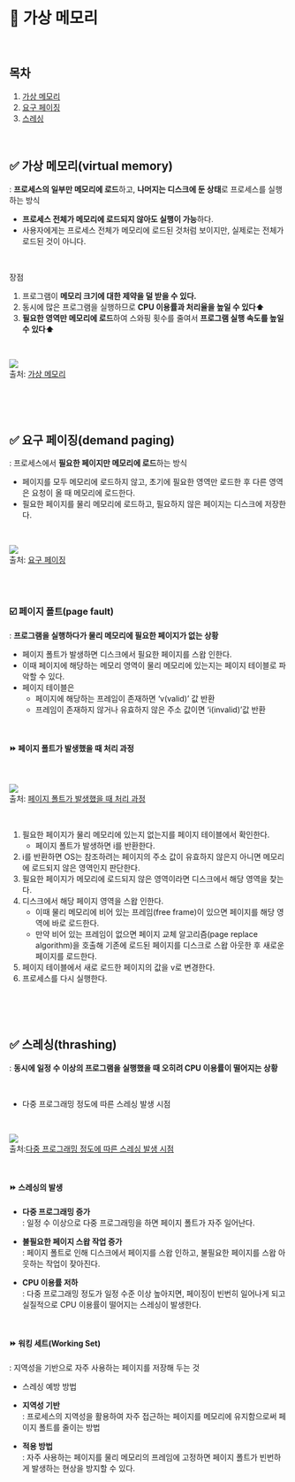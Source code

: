 
# 📌 가상 메모리

<br/>

## 목차
1. [가상 메모리](#-가상-메모리virtual-memory)
2. [요구 페이징](#-요구-페이징demand-paging)
3. [스레싱](#-스레싱thrashing)

<br/> 

## ✅ 가상 메모리(virtual memory)
: **프로세스의 일부만 메모리에 로드**하고, **나머지는 디스크에 둔 상태**로 프로세스를 실행하는 방식
- **프로세스 전체가 메모리에 로드되지 않아도 실행이 가능**하다. 
- 사용자에게는 프로세스 전체가 메모리에 로드된 것처럼 보이지만, 실제로는 전체가 로드된 것이 아니다.

<br/>

장점
1. 프로그램이 **메모리 크기에 대한 제약을 덜 받을 수 있다.**
2. 동시에 많은 프로그램을 실행하므로 **CPU 이용률과 처리율을 높일 수 있다⬆️**
3. **필요한 영역만 메모리에 로드**하여 스와핑 횟수를 줄여서 **프로그램 실행 속도를 높일 수 있다⬆️**

<br/>

![](https://thebook.io/img/080367/057.jpg) <br/>
출처: [가상 메모리](https://thebook.io/img/080367/057.jpg)

<br/><br/>
<br/>
  
## ✅ 요구 페이징(demand paging)
: 프로세스에서 **필요한 페이지만 메모리에 로드**하는 방식
- 페이지를 모두 메모리에 로드하지 않고, 초기에 필요한 영역만 로드한 후 다른 영역은 요청이 올 때 메모리에 로드한다.
- 필요한 페이지를 물리 메모리에 로드하고, 필요하지 않은 페이지는 디스크에 저장한다.

<br/>

![](https://thebook.io/img/080367/058.jpg) <br/>
출처: [요구 페이징](https://thebook.io/img/080367/058.jpg)

<br/><br/>

### ☑️ 페이지 폴트(page fault)
: **프로그램을 실행하다가 물리 메모리에 필요한 페이지가 없는 상황**
- 페이지 폴트가 발생하면 디스크에서 필요한 페이지를 스왑 인한다.
- 이때 페이지에 해당하는 메모리 영역이 물리 메모리에 있는지는 페이지 테이블로 파악할 수 있다. 
- 페이지 테이블은 
   - 페이지에 해당하는 프레임이 존재하면 ‘v(valid)’ 값 반환
   - 프레임이 존재하지 않거나 유효하지 않은 주소 값이면 ‘i(invalid)’값 반환

<br/>

#### ⏩ 페이지 폴트가 발생했을 때 처리 과정

<br/>

![](https://thebook.io/img/080367/059.jpg) <br/>
출처: [페이지 폴트가 발생했을 때 처리 과정](https://thebook.io/img/080367/059.jpg)

<br/>

1. 필요한 페이지가 물리 메모리에 있는지 없는지를 페이지 테이블에서 확인한다. 
   - 페이지 폴트가 발생하면 i를 반환한다.
2. i를 반환하면 OS는 참조하려는 페이지의 주소 값이 유효하지 않은지 아니면 메모리에 로드되지 않은 영역인지 판단한다.
3. 필요한 페이지가 메모리에 로드되지 않은 영역이라면 디스크에서 해당 영역을 찾는다.
4. 디스크에서 해당 페이지 영역을 스왑 인한다. 
   - 이때 물리 메모리에 비어 있는 프레임(free frame)이 있으면 페이지를 해당 영역에 바로 로드한다. 
   - 만약 비어 있는 프레임이 없으면 페이지 교체 알고리즘(page replace algorithm)을 호출해 기존에 로드된 페이지를 디스크로 스왑 아웃한 후 새로운 페이지를 로드한다.
5. 페이지 테이블에서 새로 로드한 페이지의 값을 v로 변경한다.
6. 프로세스를 다시 실행한다.

<br/><br/>
<br/>

## ✅ 스레싱(thrashing)
: **동시에 일정 수 이상의 프로그램을 실행했을 때 오히려 CPU 이용률이 떨어지는 상황**

<br/>

* 다중 프로그래밍 정도에 따른 스레싱 발생 시점
<br/>

![](https://thebook.io/img/080367/060.jpg) <br/>
출처:[다중 프로그래밍 정도에 따른 스레싱 발생 시점](https://thebook.io/img/080367/060.jpg)

<br/>

#### ⏩ 스레싱의 발생
- **다중 프로그래밍 증가** <br/>
: 일정 수 이상으로 다중 프로그래밍을 하면 페이지 폴트가 자주 일어난다.

- **불필요한 페이지 스왑 작업 증가** <br/>
: 페이지 폴트로 인해 디스크에서 페이지를 스왑 인하고, 불필요한 페이지를 스왑 아웃하는 작업이 잦아진다.

- **CPU 이용률 저하** <br/>
: 다중 프로그래밍 정도가 일정 수준 이상 높아지면, 페이징이 빈번히 일어나게 되고 실질적으로 CPU 이용률이 떨어지는 스레싱이 발생한다.

<br/>

#### ⏩ 워킹 세트(Working Set)
: 지역성을 기반으로 자주 사용하는 페이지를 저장해 두는 것
- 스레싱 예방 방법

- **지역성 기반** <br/>
: 프로세스의 지역성을 활용하여 자주 접근하는 페이지를 메모리에 유지함으로써 페이지 폴트를 줄이는 방법

- **적용 방법** <br/>
: 자주 사용하는 페이지를 물리 메모리의 프레임에 고정하면 페이지 폴트가 빈번하게 발생하는 현상을 방지할 수 있다.

<br/><br/>
